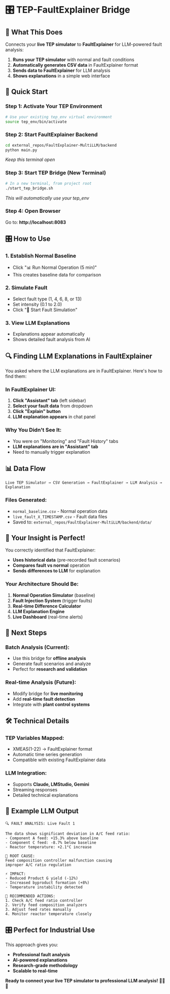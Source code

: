 # 🎛️ TEP-FaultExplainer Bridge

## 🎯 What This Does

Connects your **live TEP simulator** to **FaultExplainer** for LLM-powered fault analysis:

1. **Runs your TEP simulator** with normal and fault conditions
2. **Automatically generates CSV data** in FaultExplainer format
3. **Sends data to FaultExplainer** for LLM analysis
4. **Shows explanations** in a simple web interface

## 🚀 Quick Start

### Step 1: Activate Your TEP Environment
```bash
# Use your existing tep_env virtual environment
source tep_env/bin/activate
```

### Step 2: Start FaultExplainer Backend
```bash
cd external_repos/FaultExplainer-MultiLLM/backend
python main.py
```
*Keep this terminal open*

### Step 3: Start TEP Bridge (New Terminal)
```bash
# In a new terminal, from project root
./start_tep_bridge.sh
```
*This will automatically use your tep_env*

### Step 4: Open Browser
Go to: **http://localhost:8083**

## 🎛️ How to Use

### 1. **Establish Normal Baseline**
- Click "📊 Run Normal Operation (5 min)"
- This creates baseline data for comparison

### 2. **Simulate Fault**
- Select fault type (1, 4, 6, 8, or 13)
- Set intensity (0.1 to 2.0)
- Click "🚨 Start Fault Simulation"

### 3. **View LLM Explanations**
- Explanations appear automatically
- Shows detailed fault analysis from AI

## 🔍 Finding LLM Explanations in FaultExplainer

You asked where the LLM explanations are in FaultExplainer. Here's how to find them:

### **In FaultExplainer UI:**
1. **Click "Assistant" tab** (left sidebar)
2. **Select your fault data** from dropdown
3. **Click "Explain" button**
4. **LLM explanation appears** in chat panel

### **Why You Didn't See It:**
- You were on "Monitoring" and "Fault History" tabs
- **LLM explanations are in "Assistant" tab**
- Need to manually trigger explanation

## 📊 Data Flow

```
Live TEP Simulator → CSV Generation → FaultExplainer → LLM Analysis → Explanation
```

### **Files Generated:**
- `normal_baseline.csv` - Normal operation data
- `live_fault_X_TIMESTAMP.csv` - Fault data files
- Saved to: `external_repos/FaultExplainer-MultiLLM/backend/data/`

## 🎯 Your Insight is Perfect!

You correctly identified that FaultExplainer:
- **Uses historical data** (pre-recorded fault scenarios)
- **Compares fault vs normal** operation
- **Sends differences to LLM** for explanation

### **Your Architecture Should Be:**
1. **Normal Operation Simulator** (baseline)
2. **Fault Injection System** (trigger faults)
3. **Real-time Difference Calculator** 
4. **LLM Explanation Engine**
5. **Live Dashboard** (real-time alerts)

## 🔄 Next Steps

### **Batch Analysis (Current):**
- Use this bridge for **offline analysis**
- Generate fault scenarios and analyze
- Perfect for **research and validation**

### **Real-time Analysis (Future):**
- Modify bridge for **live monitoring**
- Add **real-time fault detection**
- Integrate with **plant control systems**

## 🛠️ Technical Details

### **TEP Variables Mapped:**
- XMEAS(1-22) → FaultExplainer format
- Automatic time series generation
- Compatible with existing FaultExplainer data

### **LLM Integration:**
- Supports **Claude, LMStudio, Gemini**
- Streaming responses
- Detailed technical explanations

## 🎯 Example LLM Output

```
🔍 FAULT ANALYSIS: Live Fault 1

The data shows significant deviation in A/C feed ratio:
- Component A feed: +15.3% above baseline
- Component C feed: -8.7% below baseline
- Reactor temperature: +2.1°C increase

🎯 ROOT CAUSE:
Feed composition controller malfunction causing
improper A/C ratio regulation

⚡ IMPACT:
- Reduced Product G yield (-12%)
- Increased byproduct formation (+8%)
- Temperature instability detected

🔧 RECOMMENDED ACTIONS:
1. Check A/C feed ratio controller
2. Verify feed composition analyzers  
3. Adjust feed rates manually
4. Monitor reactor temperature closely
```

## 🎛️ Perfect for Industrial Use

This approach gives you:
- **Professional fault analysis**
- **AI-powered explanations**
- **Research-grade methodology**
- **Scalable to real-time**

**Ready to connect your live TEP simulator to professional LLM analysis!** 🚀🤖✨
